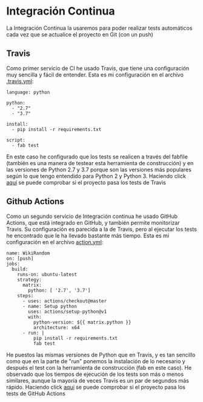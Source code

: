 # Integración Continua

La Integración Continua la usaremos para poder realizar tests automáticos cada vez que se actualice el proyecto en Git (con un push)

## Travis
Como primer servicio de CI he usado Travis, que tiene una configuración muy sencilla y fácil de entender.
Esta es mi configuración en el archivo [.travis.yml](https://github.com/OMGitsXupi/WikiRandom/blob/master/.travis.yml):
```
language: python

python:
  - "2.7"
  - "3.7"

install:
  - pip install -r requirements.txt

script:
  - fab test
```
En este caso he configurado que los tests se realicen a través del fabfile (también es una manera de testear esta herramienta de construcción) y en las versiones de Python 2.7 y 3.7 porque son las versiones más populares según lo que tengo entendido para Python 2 y Python 3.
Haciendo click [aquí](https://travis-ci.com/OMGitsXupi/WikiRandom) se puede comprobar si el proyecto pasa los tests de Travis

## Github Actions
Como un segundo servicio de Integración continua he usado GitHub Actions, que está integrado en GitHub, y también permite monitorizar Travis. Su configuración es parecida a la de Travis, pero al ejecutar los tests he encontrado que le ha llevado bastante más tiempo.
Esta es mi configuración en el archivo [action.yml](https://github.com/OMGitsXupi/WikiRandom/blob/master/.github/workflows/action.yml):
```
name: WikiRandom
on: [push]
jobs:
  build:
    runs-on: ubuntu-latest
    strategy:
      matrix:
        python: [ '2.7', '3.7']
    steps:
      - uses: actions/checkout@master
      - name: Setup python
        uses: actions/setup-python@v1
        with:
          python-version: ${{ matrix.python }}
          architecture: x64
      - run: |
          pip install -r requirements.txt
          fab test
```
He puestos las mismas versiones de Python que en Travis, y es tan sencillo como que en la parte de "run" ponemos la instalación de lo necesario y después el test con la herramienta de construcción (fab en este caso).
He observado que los tiempos de ejecución de los tests son más o menos similares, aunque la mayoría de veces Travis es un par de segundos más rápido.
Haciendo click [aquí](https://github.com/OMGitsXupi/WikiRandom/actions) se puede comprobar si el proyecto pasa los tests de GitHub Actions
